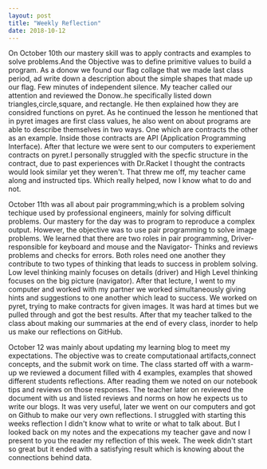 ```yaml
---
layout: post
title: "Weekly Reflection"
date: 2018-10-12
---
```


<p> On October 10th our mastery skill was to apply contracts and examples to solve problems.And the Objective was to define primitive values to build a program. As a donow we found our flag collage that we made last class period, ad write down a description about the simple shapes that made up our flag. Few minutes of independent silence. My teacher called our attention and reviewed the Donow..he specifically listed down triangles,circle,square, and rectangle. He then explained how they are considred functions on pyret. As he continued the lesson he mentioned that in pyret images are first class values, he also went on about programs are able to describe themselves in two ways. One which are contracts the other as an example. Inside those contracts are API (Application Programming Interface). After that lecture we were sent to our computers to experiement contracts on pyret.I personally struggled with the specfic structure in the contract, due to past experiences with Dr.Racket I thought the contracts would look similar yet they weren't. That threw me off, my teacher came along  and instructed tips. Which really helped, now I know what to do and not. </p>
<p> October 11th was all about pair programming;which is a problem solving techique used by professional engineers, mainly for solving difficult problems. Our mastery for the day was to program to reproduce a complex output. However, the objective was to use pair programming to solve image problems. We learned that there are two roles in pair programming, Driver- responsible for keyboard and mouse and the Navigator- Thinks and reviews problems and checks for errors. Both roles need one another they contribute to two types of thinking that leads to success in problem solving. Low level thinking mainly focuses on details (driver) and High Level thinking focuses on the big picture (navigator). After that lecture, I went to my computer and worked with my partner we worked simultaneously giving hints and suggestions to one another which lead to success. We worked on pyret, trying to make contracts for given images. It was hard at times but we pulled through and got the best results. After that my teacher talked to the class about making our summaries at the end of every class, inorder to help us make our reflections on GitHub.</p>
<p> October 12 was mainly about updating my learning blog to meet my expectations. The objective was to create computationaal artifacts,connect concepts, and the submit work on time. The class started off with a warm-up we reviewed a document filled with 4 examples, examples that showed different students reflections. After reading them we noted on our notebook tips and reviews on those responses. The teacher later on reviewed the document with us and listed reviews and norms on how he expects us to write our blogs. It was very useful, later we went on our computers and got on Github to make our very own reflections. I struggled with starting this weeks reflection I didn't know what to write or what to talk about. But I looked back on my notes and the expecations my teacher gave and now I present to you the reader my reflection of this week. The week didn't start so great but it ended with a satisfying result which is knowing about the connections behind data.</p>
